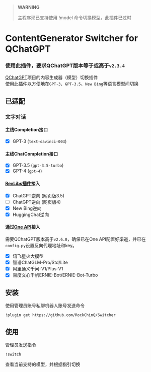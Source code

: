 
> **WARNING**
> 
> 主程序现已支持使用 !model 命令切换模型，此插件已过时

# ContentGenerator Switcher for QChatGPT

### 使用此插件，要求QChatGPT版本等于或高于`v2.3.4`

[QChatGPT](https://github.com/RockChinQ/QChatGPT)项目的内容生成器（模型）切换插件  
使用此插件以方便地在`GPT-3`、`GPT-3.5`、`New Bing`等语言模型间切换

## 已适配

### 文字对话

#### 主线Completion接口

- [x] GPT-3 (`text-davinci-003`)

#### 主线ChatCompletion接口

- [x] GPT-3.5 (`gpt-3.5-turbo`)
- [x] GPT-4 (`gpt-4`)

#### [RevLibs插件](https://github.com/RockChinQ/revLibs)接入

- [x] ChatGPT逆向 (网页版3.5)
- [ ] ChatGPT逆向 (网页版4)
- [x] New Bing逆向
- [x] HuggingChat逆向

#### 通过[One API](https://github.com/songquanpeng/one-api)接入

需要QChatGPT版本高于`v2.6.0`，确保已在One API配置好渠道，并已在`config.py`设置反向代理地址和key。

- [x] 讯飞星火大模型
- [x] 智谱ChatGLM-Pro/Std/Lite
- [x] 阿里通义千问-V1/Plus-V1
- [x] 百度文心千帆ERNIE-Bot/ERNIE-Bot-Turbo

## 安装

使用管理员账号私聊机器人账号发送命令
```
!plugin get https://github.com/RockChinQ/Switcher
```

## 使用

管理员发送指令
```
!switch
```
查看当前支持的模型，并根据指引切换
